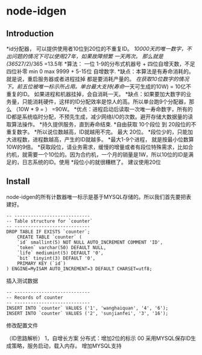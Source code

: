# node-idgen 
## Introduction

*id分配器， 可以提供使用者10位到20位的不重复ID。
*10000天的唯一数字，不出问题的情况下可以使用27年，如果故障频繁 一天两次。 那么就是 (365*27/2)/365 =13.5年
*算法： 一位 1-9的分布式机器号  + 四位自增天数，不足四位补零 min 0 max 9999 + 5-15位 自增数字.
*缺点：本算法是有寿命消耗的。就是说，重启服务器或者进程挂掉 都是要消耗产量的。 
*在获取10位数字的情况下。前五位被唯一标示所占用。单台最大支持(寿命*一天可生成的10W) = 10亿不重复的ID。 如果进程和机器挂掉，会自消耗一天。
*缺点：如果要加大数字的业务量，只能消耗硬件，这样的ID分配效率是惊人的高。所以单台跑9个分配器，那么 （10W * 9 = ） =90W。
*优点：进程启动后读取一次唯一寿命数字，所有的ID都是系统临时分配，不预先生成，减少网络I/O的次数。避开存储大数据量的读取算法操作。
*持久提供服务，直到寿命结束.
*自由获取 10个段位 到 20段位的不重复数字。
*所以说位数越高，ID就越用不完。 最大 20位。 
*段位少的，只能加大进程数，进程数越高，产生的ID就越多。
*最大1-9个进程， 就是按最小位数算 10W的9倍。
*获取段位，请业务需求，缓慢的增量或者有段位特殊需求，比如合约机，就需要一个10位的。因为合约机，一个月的销量是1W，所以10位的ID是满足的，日志系统的ID。使用
*段位小的就很糟糕了。 建议使用20位


## Install
node-idgen的所有计数器唯一标示是基于MYSQL存储的。所以我们首先要把表建好。

	-- ----------------------------
	-- Table structure for `counter`
	-- ----------------------------
	DROP TABLE IF EXISTS `counter`;
		CREATE TABLE `counter` (
	  	`id` smallint(5) NOT NULL AUTO_INCREMENT COMMENT 'ID',
	  	`token` varchar(50) DEFAULT NULL,
	  	`life` mediumint(5) DEFAULT '0',
	  	`bit` tinyint(3) DEFAULT '0',
	  	PRIMARY KEY (`id`)
	) ENGINE=MyISAM AUTO_INCREMENT=3 DEFAULT CHARSET=utf8;
插入测试数据

	-- ----------------------------
	-- Records of counter
	-- ----------------------------
	INSERT INTO `counter` VALUES ('1', 'wanghaiquan', '4', '6');
	INSERT INTO `counter` VALUES ('2', 'sunjianfei', '3', '16');

修改配置文件

（ID思路解析）
1，自增长方案
	分布式：增加2位的标示 00
	采用MYSQL保存ID生成策略，服务启动，载入内存。 
	增加MYSQL支持
